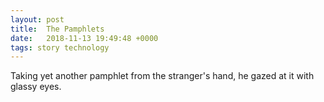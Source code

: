 ```yaml
---
layout: post
title:  The Pamphlets
date:   2018-11-13 19:49:48 +0000
tags: story technology
---
```

Taking yet another pamphlet from the stranger's hand, he gazed at it with glassy
eyes.
